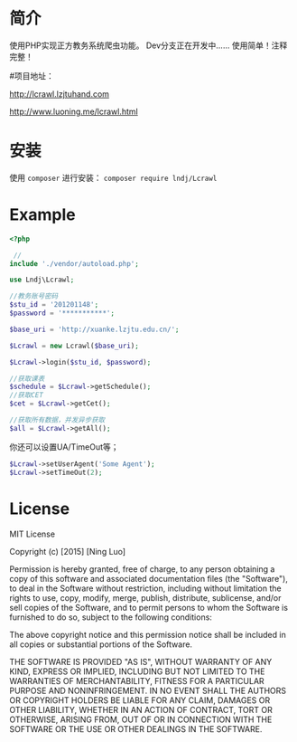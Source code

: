 # 简介

使用PHP实现正方教务系统爬虫功能。
Dev分支正在开发中……
使用简单！注释完整！

#项目地址：

http://lcrawl.lzjtuhand.com

http://www.luoning.me/lcrawl.html

# 安装

使用 `composer` 进行安装：
`composer require lndj/Lcrawl`

# Example

```php
<?php

 // 
include './vendor/autoload.php';

use Lndj\Lcrawl;

//教务账号密码
$stu_id = '201201148';
$password = '***********';

$base_uri = 'http://xuanke.lzjtu.edu.cn/';

$Lcrawl = new Lcrawl($base_uri);

$Lcrawl->login($stu_id, $password);

//获取课表
$schedule = $Lcrawl->getSchedule();
//获取CET
$cet = $Lcrawl->getCet();

//获取所有数据，并发异步获取
$all = $Lcrawl->getAll();
``` 
你还可以设置UA/TimeOut等；

```php
$Lcrawl->setUserAgent('Some Agent');
$Lcrawl->setTimeOut(2);
```

# License

MIT License

Copyright (c) [2015] [Ning Luo]

Permission is hereby granted, free of charge, to any person obtaining a copy
of this software and associated documentation files (the "Software"), to deal
in the Software without restriction, including without limitation the rights
to use, copy, modify, merge, publish, distribute, sublicense, and/or sell
copies of the Software, and to permit persons to whom the Software is
furnished to do so, subject to the following conditions:

The above copyright notice and this permission notice shall be included in all
copies or substantial portions of the Software.

THE SOFTWARE IS PROVIDED "AS IS", WITHOUT WARRANTY OF ANY KIND, EXPRESS OR
IMPLIED, INCLUDING BUT NOT LIMITED TO THE WARRANTIES OF MERCHANTABILITY,
FITNESS FOR A PARTICULAR PURPOSE AND NONINFRINGEMENT. IN NO EVENT SHALL THE
AUTHORS OR COPYRIGHT HOLDERS BE LIABLE FOR ANY CLAIM, DAMAGES OR OTHER
LIABILITY, WHETHER IN AN ACTION OF CONTRACT, TORT OR OTHERWISE, ARISING FROM,
OUT OF OR IN CONNECTION WITH THE SOFTWARE OR THE USE OR OTHER DEALINGS IN THE
SOFTWARE.